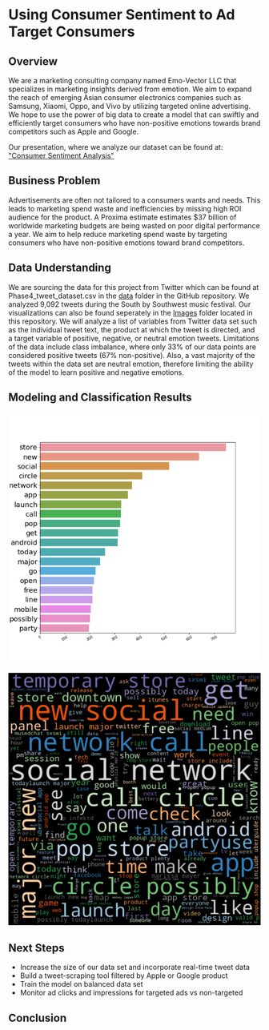 # Using Consumer Sentiment to Ad Target Consumers

## Overview 

We are a marketing consulting company named Emo-Vector LLC that specializes in marketing insights derived from emotion. We aim to expand the reach of emerging Asian consumer electronics companies such as Samsung, Xiaomi, Oppo, and Vivo by utilizing targeted online advertising. We hope to use the power of big data to create a model that can swiftly and efficiently target consumers who have non-positive emotions towards brand competitors such as Apple and Google. 

Our presentation, where we analyze our dataset can be found at: ["Consumer Sentiment Analysis"](Presentation.pdf)

## Business Problem

Advertisements are often not tailored to a consumers wants and needs. This leads to marketing spend waste and inefficiencies by missing high ROI audience for the product. A Proxima estimate estimates $37 billion of worldwide marketing budgets are being wasted on poor digital performance a year. We aim to help reduce marketing spend waste by targeting consumers who have non-positive emotions toward brand competitors. 

## Data Understanding 


We are sourcing the data for this project from Twitter which can be found at Phase4_tweet_dataset.csv in the [data](Data/) folder in the GitHub repository. We analyzed 9,092 tweets during the South by Southwest music festival. Our visualizations can also be found seperately in the [Images](Images/) folder located in this repository. We will analyze a list of variables from Twitter data set such as the individual tweet text, the product at which the tweet is directed, and a target variable of positive, negative, or neutral emotion tweets. Limitations of the data include class imbalance, where only 33% of our data points are considered positive tweets (67% non-positive). Also, a vast majority of the tweets within the data set are neutral emotion, therefore limiting the ability of the model to learn positive and negative emotions.  

## Modeling and Classification Results


![Non-Positive Emotion Tweet Words](Images/new_non_positive.png)

![Non-Positive Emotion Tweet WordCloud](Images/new_non_pos_word_cloud1.png)


## Next Steps

* Increase the size of our data set and incorporate real-time tweet data
* Build a tweet-scraping tool filtered by Apple or Google product
* Train the model on balanced data set
* Monitor ad clicks and impressions for targeted ads vs non-targeted

## Conclusion 


